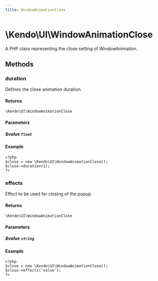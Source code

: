 ```yaml
---
title: WindowAnimationClose
---
```


# \Kendo\UI\WindowAnimationClose

A PHP class representing the close setting of WindowAnimation.


## Methods

### duration
Defines the close animation duration.

#### Returns
`\Kendo\UI\WindowAnimationClose`

#### Parameters

##### $value `float`



#### Example 
    <?php
    $close = new \Kendo\UI\WindowAnimationClose();
    $close->duration(1);
    ?>

### effects
Effect to be used for closing of the popup.

#### Returns
`\Kendo\UI\WindowAnimationClose`

#### Parameters

##### $value `string`



#### Example 
    <?php
    $close = new \Kendo\UI\WindowAnimationClose();
    $close->effects('value');
    ?>


